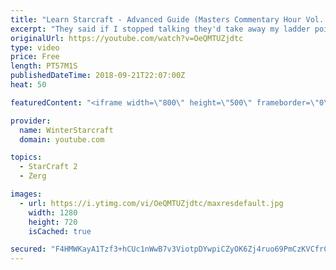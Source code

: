 ```yaml
---
title: "Learn Starcraft - Advanced Guide (Masters Commentary Hour Vol. 1)"
excerpt: "They said if I stopped talking they'd take away my ladder points. Next one I upload will have more terran/toss blame RNGesus."
originalUrl: https://youtube.com/watch?v=OeQMTUZjdtc
type: video
price: Free
length: PT57M1S
publishedDateTime: 2018-09-21T22:07:00Z
heat: 50

featuredContent: "<iframe width=\"800\" height=\"500\" frameborder=\"0\" src=\"https://www.youtube.com/embed/OeQMTUZjdtc\" allow=\"accelerometer; autoplay; encrypted-media; gyroscope; picture-in-picture\" allowfullscreen></iframe>"

provider:
  name: WinterStarcraft
  domain: youtube.com

topics:
  - StarCraft 2
  - Zerg

images:
  - url: https://i.ytimg.com/vi/OeQMTUZjdtc/maxresdefault.jpg
    width: 1280
    height: 720
    isCached: true

secured: "F4HMWKayA1Tzf3+hCUc1nWwB7v3ViotpDYwpiCZyOK6Zj4ruo69PmCzKVCfrCfhchr0P4G0lZqhiq1wmDWypn4RY0J9GO9sq9QqIKBCfcn5od4WH6UwthWAASgkMqbu322/8SfbqM1iWiU4B6BaC4KwgEaXrhwyofIqNPHNeJFkXkI2cIEo/0QRUwvTg5onR0SExquwMo3Ae2gzlCP74hj8rUidAj5EaylZ5+2xrCyIO5MLZqkYJ4zgHkW6cBa2AQlG46Tzrg+xIhBJMFHvjKNmWOdCFtqquBo4aE05yQAQ7H6MpTnWupPb9LYZTxCd8hXCJG7/zb2guRECv5xLxlb2menVPv4mESkcBuG8CPnm0NhH0R6VfjOizWIadMxNNp1fLkVlZTqaV6PadSNeHiorgxx+9fm6ke/EDUJ6yLqU=;KdZpB75ecFh7l85Sv4Ukvg=="
---
```


